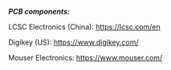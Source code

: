 ***PCB components:***

LCSC Electronics (China):
    https://lcsc.com/en

Digikey (US):
    https://www.digikey.com/

Mouser Electronics:
    https://www.mouser.com/